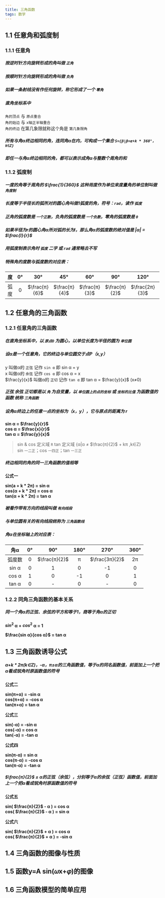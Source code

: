 ```yaml
---
title: 三角函数
tags: 数学
---
```


<!--more-->

## 1.1 任意角和弧度制

### 1.1.1 任意角

##### 按逆时针方向旋转形成的角叫做 `正角`

##### 按顺时针方向旋转形成的角叫做 `负角`

##### 如果一条射线没有作任何旋转，称它形成了一个 `零角`

##### 直角坐标系中
`角的顶点` 与 `原点重合`  
`角的始边` 与 `x轴正半轴重合`  
`角的终边` 在第几象限就称这个角是 `第几象限角`

##### 所有与角α终边相同的角，连同角α在内，可构成一个集合 `S={β|β=α+k * 360°，k∈Z}`

##### 即任一与角α终边相同的角，都可以表示成角α与整数个周角的和

### 1.1.2 弧度制

##### 一度的角等于周角的 $\frac{1}{360}$ 这种用度作为单位来度量角的单位制叫做 `角度制`

##### 长度等于半径长的弧所对的圆心角叫做1弧度的角，符号：`rad`，读作 `弧度`

##### 正角的弧度数是 `一个正数`，负角的弧度数是 `一个负数`，零角的弧度数是 `0`

##### 如果半径为r的圆心角α所对弧的长为l，那么角α的弧度数的绝对值是 $|α|$ = $\frac{l}{r}$

##### 用弧度制表示角时 `弧度` 二字 或 `rad` 通常略去不写

##### 特殊角的度数与弧度数的对应表：

 |度|0°|30°|45°|60°|90°|120°|135°|150°|180°|270°|360°|
 |:-:|:-:|:-:|:-:|:-:|:-:|:-:|:-:|:-:|:-:|:-:|:-:|
 |弧度|0|$\frac{π}{6}$|$\frac{π}{4}$|$\frac{π}{3}$|$\frac{π}{2}$|$\frac{2π}{3}$|$\frac{3π}{4}$|$\frac{5π}{6}$|π|$\frac{3π}{2}$|2π|

## 1.2 任意角的三角函数

### 1.2.1 任意角的三角函数

##### 在直角坐标系中，以 `原点O` 为圆心，以单位长度为半径的圆为 `单位圆`

##### 设α是一个任意角，它的终边与单位圆交于点P（x,y）
y 叫做α的 `正弦` 记作 `sin α` 即 sin α = y  
x 叫做α的 `余弦` 记作 `cos α` 即 cos α = x  
$\frac{y}{x}$ 叫做α的 `正切` 记作 `tan α` 即 tan α = $\frac{y}{x}$ (x≠0)

##### 正弦 余弦 正切都是以 `角` 为自变量，以 `单位圆上的点的坐标` 或 `坐标的比值` 为函数值的函数 统称 `三角函数`

##### 设角α终边上的任意一点的坐标为（x，y），它与原点的距离为 r
**sin α = $\frac{y}{r}$**  
**cos α = $\frac{x}{r}$**  
**tan α = $\frac{y}{x}$**
> sin & cos 定义域 `R` tan 定义域 {α|α ≠ $\frac{π}{2}$ + kπ ,k∈Z}  
> sin `一二正`；cos `一四正`；tan `一三正`

##### 终边相同的角的同一三角函数的值相等

**公式一**

**sin(a + k * 2π) = sin α**  
**cos(α + k * 2π) = cos α**  
**tan(α + k * 2π) = tan α**

##### 被看作带有方向的线段叫做 `有向线段`

##### 与单位圆有关的有向线段统称为 `三角函数线`

##### 角α在坐标轴上的对应表：

|角α|0°|90°|180°|270°|360°|
|:-:|:-:|:-:|:-:|:-:|:-:|
|弧度数|0|$\frac{π}{2}$|π|$\frac{3π}{2}$|2π|
|sin α|0|1|0|-1|0|
|cos α|1|0|-1|0|1|
|tan α|0|-|0|-|0|

### 1.2.2 同角三角函数的基本关系

##### 同一个角α的正弦、余弦的平方和等于1，商等于角α的正切
**$sin^2$ α + $cos^2$ α = 1**

**$\frac{sin α}{cos α}$ = tan α**

## 1.3 三角函数诱导公式

##### α+k * 2π(k∈Z)，-α，π±α的三角函数值，等于α的同名函数值，前面加上一个把α看成锐角时原函数值的符号

**公式二**

**sin(π+α) = -sin α**  
**cos(π+α) = -cos α**  
**tan(π+α) = tan α**

**公式三**

**sin(-α) = -sin α**  
**cos(-α) = cos α**  
**tan(-α) = -tan α**

**公式四**

**sin(π-α) = sin α**  
**cos(π-α) = -cos α**  
**tan(π-α) = -tan α**

##### $\frac{π}{2}$ ± α的正弦（余弦），分别等于α的余弦（正弦）函数值，前面加上一个把α看成锐角时原函数值的符号

**公式五**

**sin( $\frac{π}{2}$ - α ) = cos α**  
**cos( $\frac{π}{2}$ - α ) = sin α**

**公式六**

**sin( $\frac{π}{2}$ + α ) = cos α**  
**cos( $\frac{π}{2}$ + α ) = -sin α**

## 1.4 三角函数的图像与性质

## 1.5 函数y=A sin(𝜔x+𝜑)的图像

## 1.6 三角函数模型的简单应用
